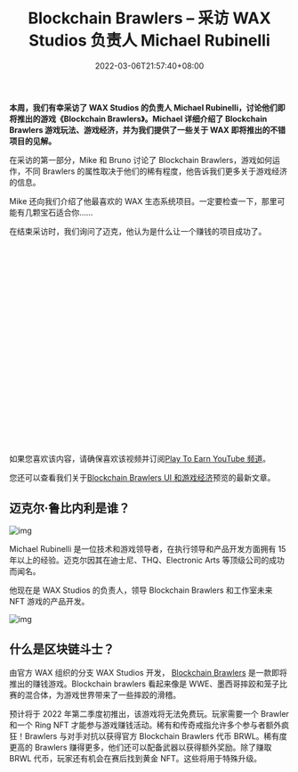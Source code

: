 ﻿---
title: "Blockchain Brawlers – 采访 WAX Studios 负责人 Michael Rubinelli"
date: 2022-03-06T21:57:40+08:00
lastmod: 2022-03-06T16:45:40+08:00
draft: false
authors: ["Lillian"]
description: "本周，我们有幸采访了 WAX Studios 的负责人 Michael Rubinelli，讨论他们即将推出的游戏《Blockchain Brawlers》。Michael 详细介绍了 Blockchain Brawlers 游戏玩法、游戏经济，并为我们提供了一些关于 WAX 即将推出的不错项目的见解。"
featuredImage: "blockchain-brawlers-interview-with-michael-rubinelli-head-of-wax-studios.jpg"
tags: ["Virtual World","虚拟世界","Play to Earn"]
categories: ["news"]
news: ["虚拟世界"]
weight: 
lightgallery: true
pinned: false
recommend: false
recommend1: false
---

**本周，我们有幸采访了 WAX Studios 的负责人 Michael Rubinelli，讨论他们即将推出的游戏《Blockchain Brawlers》。Michael 详细介绍了 Blockchain Brawlers 游戏玩法、游戏经济，并为我们提供了一些关于 WAX 即将推出的不错项目的见解。**

在采访的第一部分，Mike 和 Bruno 讨论了 Blockchain Brawlers，游戏如何运作，不同 Brawlers 的属性取决于他们的稀有程度，他告诉我们更多关于游戏经济的信息。

Mike 还向我们介绍了他最喜欢的 WAX 生态系统项目。一定要检查一下，那里可能有几颗宝石适合你……

在结束采访时，我们询问了迈克，他认为是什么让一个赚钱的项目成功了。

<iframe title="Blockchain Brawlers - 采访 Michael Rubinelli - Wax Studios 负责人 - 玩赚钱" width="640" height="360" frameborder="0" allow="accelerometer; autoplay; clipboard-write; encrypted-media; gyroscope; picture-in-picture" allowfullscreen="" data-src="https://www.youtube.com/embed/utIKH3nkHF4?feature=oembed" class=" lazyloaded" src="data:image/gif;base64,R0lGODlhAQABAAAAACH5BAEKAAEALAAAAAABAAEAAAICTAEAOw==" style="box-sizing: inherit; max-width: 100%; opacity: 1; transition: opacity 400ms ease 0ms;"></iframe>

如果您喜欢该内容，请确保喜欢该视频并订阅[Play To Earn YouTube 频道](https://www.youtube.com/channel/UCBsOl5vtP6Ut-md5FAL0m5Q)。

您还可以查看我们关于[Blockchain Brawlers UI 和游戏经济](https://www.playtoearn.online/2022/02/22/blockchain-brawlers-ui-preview-economy-and-gameplay-update/)预览的最新文章。

## 迈克尔·鲁比内利是谁？

![img](https://www.playtoearn.online/wp-content/uploads/2022/03/WAX-Studios-logo.png)

Michael Rubinelli 是一位技术和游戏领导者，在执行领导和产品开发方面拥有 15 年以上的经验。迈克尔因其在迪士尼、THQ、Electronic Arts 等顶级公司的成功而闻名。

他现在是 WAX Studios 的负责人，领导 Blockchain Brawlers 和工作室未来 NFT 游戏的产品开发。

![img](http://www.playtoearn.online/wp-content/uploads/2022/02/ric-flair-pack-1024x432.jpg)

## 什么是区块链斗士？

由官方 WAX 组织的分支 WAX Studios 开发， [Blockchain Brawlers](https://www.bcbrawlers.com/) 是一款即将推出的赚钱游戏。Blockchain brawlers 看起来像是 WWE、墨西哥摔跤和笼子比赛的混合体，为游戏世界带来了一些摔跤的滑稽。

预计将于 2022 年第二季度初推出，该游戏将无法免费玩。玩家需要一个 Brawler 和一个 Ring NFT 才能参与游戏赚钱活动。稀有和传奇戒指允许多个参与者额外疯狂！Brawlers 与对手对抗以获得官方 Blockchain Brawlers 代币 BRWL。稀有度更高的 Brawlers 赚得更多，他们还可以配备武器以获得额外奖励。除了赚取 BRWL 代币，玩家还有机会在赛后找到黄金 NFT。这些将用于特殊升级。